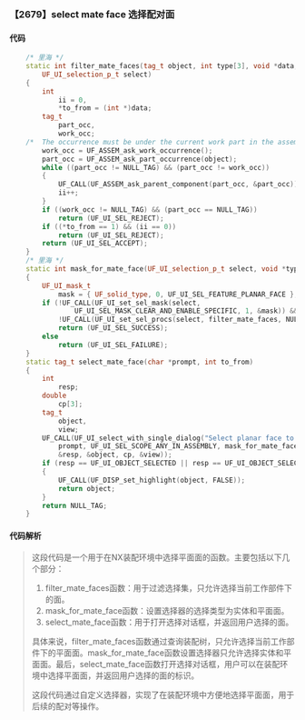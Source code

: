 ### 【2679】select mate face 选择配对面

#### 代码

```cpp
    /* 里海 */  
    static int filter_mate_faces(tag_t object, int type[3], void *data,  
        UF_UI_selection_p_t select)  
    {  
        int  
            ii = 0,  
            *to_from = (int *)data;  
        tag_t  
            part_occ,  
            work_occ;  
    /*  The occurrence must be under the current work part in the assembly tree 译:发生必须位于装配树中的当前工作部件下。 */  
        work_occ = UF_ASSEM_ask_work_occurrence();  
        part_occ = UF_ASSEM_ask_part_occurrence(object);  
        while ((part_occ != NULL_TAG) && (part_occ != work_occ))  
        {  
            UF_CALL(UF_ASSEM_ask_parent_component(part_occ, &part_occ));  
            ii++;  
        }  
        if ((work_occ != NULL_TAG) && (part_occ == NULL_TAG))  
            return (UF_UI_SEL_REJECT);  
        if ((*to_from == 1) && (ii == 0))  
            return (UF_UI_SEL_REJECT);  
        return (UF_UI_SEL_ACCEPT);  
    }  
    /* 里海 */  
    static int mask_for_mate_face(UF_UI_selection_p_t select, void *type)  
    {  
        UF_UI_mask_t  
            mask = { UF_solid_type, 0, UF_UI_SEL_FEATURE_PLANAR_FACE };  
        if (!UF_CALL(UF_UI_set_sel_mask(select,  
                UF_UI_SEL_MASK_CLEAR_AND_ENABLE_SPECIFIC, 1, &mask)) &&  
            !UF_CALL(UF_UI_set_sel_procs(select, filter_mate_faces, NULL, type)))  
            return (UF_UI_SEL_SUCCESS);  
        else  
            return (UF_UI_SEL_FAILURE);  
    }  
    static tag_t select_mate_face(char *prompt, int to_from)  
    {  
        int  
            resp;  
        double  
            cp[3];  
        tag_t  
            object,  
            view;  
        UF_CALL(UF_UI_select_with_single_dialog("Select planar face to mate",  
            prompt, UF_UI_SEL_SCOPE_ANY_IN_ASSEMBLY, mask_for_mate_face, &to_from,  
            &resp, &object, cp, &view));  
        if (resp == UF_UI_OBJECT_SELECTED || resp == UF_UI_OBJECT_SELECTED_BY_NAME)  
        {  
            UF_CALL(UF_DISP_set_highlight(object, FALSE));  
            return object;  
        }  
        return NULL_TAG;  
    }

```

#### 代码解析

> 这段代码是一个用于在NX装配环境中选择平面面的函数。主要包括以下几个部分：
>
> 1. filter_mate_faces函数：用于过滤选择集，只允许选择当前工作部件下的面。
> 2. mask_for_mate_face函数：设置选择器的选择类型为实体和平面面。
> 3. select_mate_face函数：用于打开选择对话框，并返回用户选择的面。
>
> 具体来说，filter_mate_faces函数通过查询装配树，只允许选择当前工作部件下的平面面。mask_for_mate_face函数设置选择器只允许选择实体和平面面。最后，select_mate_face函数打开选择对话框，用户可以在装配环境中选择平面面，并返回用户选择的面的标识。
>
> 这段代码通过自定义选择器，实现了在装配环境中方便地选择平面面，用于后续的配对等操作。
>
